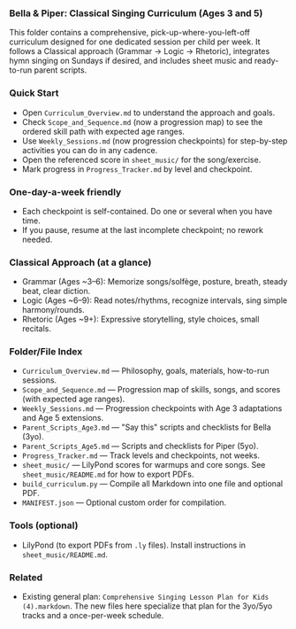 ### Bella & Piper: Classical Singing Curriculum (Ages 3 and 5)

This folder contains a comprehensive, pick-up-where-you-left-off curriculum designed for one dedicated session per child per week. It follows a Classical approach (Grammar → Logic → Rhetoric), integrates hymn singing on Sundays if desired, and includes sheet music and ready-to-run parent scripts.

### Quick Start
- Open `Curriculum_Overview.md` to understand the approach and goals.
- Check `Scope_and_Sequence.md` (now a progression map) to see the ordered skill path with expected age ranges.
- Use `Weekly_Sessions.md` (now progression checkpoints) for step-by-step activities you can do in any cadence.
- Open the referenced score in `sheet_music/` for the song/exercise.
- Mark progress in `Progress_Tracker.md` by level and checkpoint.

### One-day-a-week friendly
- Each checkpoint is self-contained. Do one or several when you have time.
- If you pause, resume at the last incomplete checkpoint; no rework needed.

### Classical Approach (at a glance)
- Grammar (Ages ~3–6): Memorize songs/solfège, posture, breath, steady beat, clear diction.
- Logic (Ages ~6–9): Read notes/rhythms, recognize intervals, sing simple harmony/rounds.
- Rhetoric (Ages ~9+): Expressive storytelling, style choices, small recitals.

### Folder/File Index
- `Curriculum_Overview.md` — Philosophy, goals, materials, how-to-run sessions.
- `Scope_and_Sequence.md` — Progression map of skills, songs, and scores (with expected age ranges).
- `Weekly_Sessions.md` — Progression checkpoints with Age 3 adaptations and Age 5 extensions.
- `Parent_Scripts_Age3.md` — "Say this" scripts and checklists for Bella (3yo).
- `Parent_Scripts_Age5.md` — Scripts and checklists for Piper (5yo).
- `Progress_Tracker.md` — Track levels and checkpoints, not weeks.
- `sheet_music/` — LilyPond scores for warmups and core songs. See `sheet_music/README.md` for how to export PDFs.
- `build_curriculum.py` — Compile all Markdown into one file and optional PDF.
- `MANIFEST.json` — Optional custom order for compilation.

### Tools (optional)
- LilyPond (to export PDFs from `.ly` files). Install instructions in `sheet_music/README.md`.

### Related
- Existing general plan: `Comprehensive Singing Lesson Plan for Kids (4).markdown`. The new files here specialize that plan for the 3yo/5yo tracks and a once-per-week schedule.

